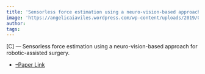 ```yaml
---  
title: 'Sensorless force estimation using a neuro-vision-based approach for robotic-assisted surgery.'  
image: 'https://angelicaiaviles.wordpress.com/wp-content/uploads/2019/08/ner15.png'  
author:   
tags:   
---  
```

  
[C] — Sensorless force estimation using a neuro-vision-based approach for robotic-assisted surgery.  
  
  
- [–Paper Link](https://ieeexplore.ieee.org/abstract/document/7146566)  
        
